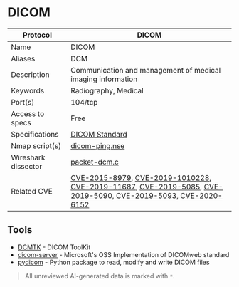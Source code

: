 # DICOM

| Protocol | DICOM |
|---|---|
| Name | DICOM |
| Aliases | DCM |
| Description | Communication and management of medical imaging information |
| Keywords | Radiography, Medical |
| Port(s) | 104/tcp |
| Access to specs | Free |
| Specifications | [DICOM Standard](https://www.dicomstandard.org/current/) |
| Nmap script(s) | [dicom-ping.nse](https://nmap.org/nsedoc/scripts/dicom-ping.html) |
| Wireshark dissector | [packet-dcm.c](https://github.com/wireshark/wireshark/blob/master/epan/dissectors/packet-dcm.c) |
| Related CVE | [CVE-2015-8979](https://nvd.nist.gov/vuln/detail/CVE-2015-8979), [CVE-2019-1010228](https://nvd.nist.gov/vuln/detail/CVE-2019-1010228), [CVE-2019-11687](https://nvd.nist.gov/vuln/detail/CVE-2019-11687), [CVE-2019-5085](https://nvd.nist.gov/vuln/detail/CVE-2019-5085), [CVE-2019-5090](https://nvd.nist.gov/vuln/detail/CVE-2019-5090), [CVE-2019-5093](https://nvd.nist.gov/vuln/detail/CVE-2019-5093), [CVE-2020-6152](https://nvd.nist.gov/vuln/detail/CVE-2020-6152) |

## Tools
- [DCMTK](https://dcmtk.org/en/) - DICOM ToolKit
- [dicom-server](https://github.com/microsoft/dicom-server) - Microsoft's OSS Implementation of DICOMweb standard
- [pydicom](https://github.com/pydicom/pydicom) - Python package to read, modify and write DICOM files

> All unreviewed AI-generated data is marked with `*`.
